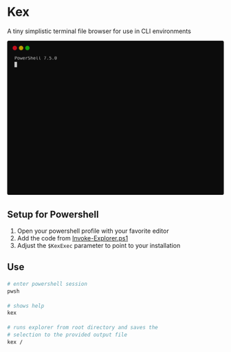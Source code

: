 # Kex

A tiny simplistic terminal file browser for use in CLI environments

![](./termtosvg_recording.svg)

## Setup for Powershell

1. Open your powershell profile with your favorite editor
2. Add the code from [Invoke-Explorer.ps1]
3. Adjust the `$KexExec` parameter to point to your installation

[Invoke-Explorer.ps1]: ./KamiExplore/Invoke-Explorer.ps1

## Use

```sh
# enter powershell session
pwsh

# shows help
kex

# runs explorer from root directory and saves the
# selection to the provided output file
kex /
```